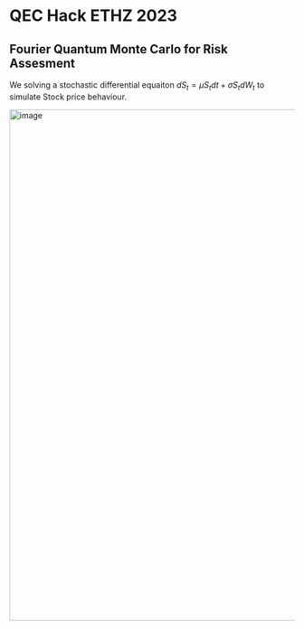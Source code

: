 # QEC Hack ETHZ 2023
## Fourier Quantum Monte Carlo for Risk Assesment

We solving a stochastic differential equaiton $dS_t = \mu S_t dt + \sigma S_t dW_t$ to simulate Stock price behaviour.

<img width="905" alt="image" src="https://user-images.githubusercontent.com/61776089/236668732-ce7a56cb-0e10-4d43-b990-08f2bc098bbb.png">



